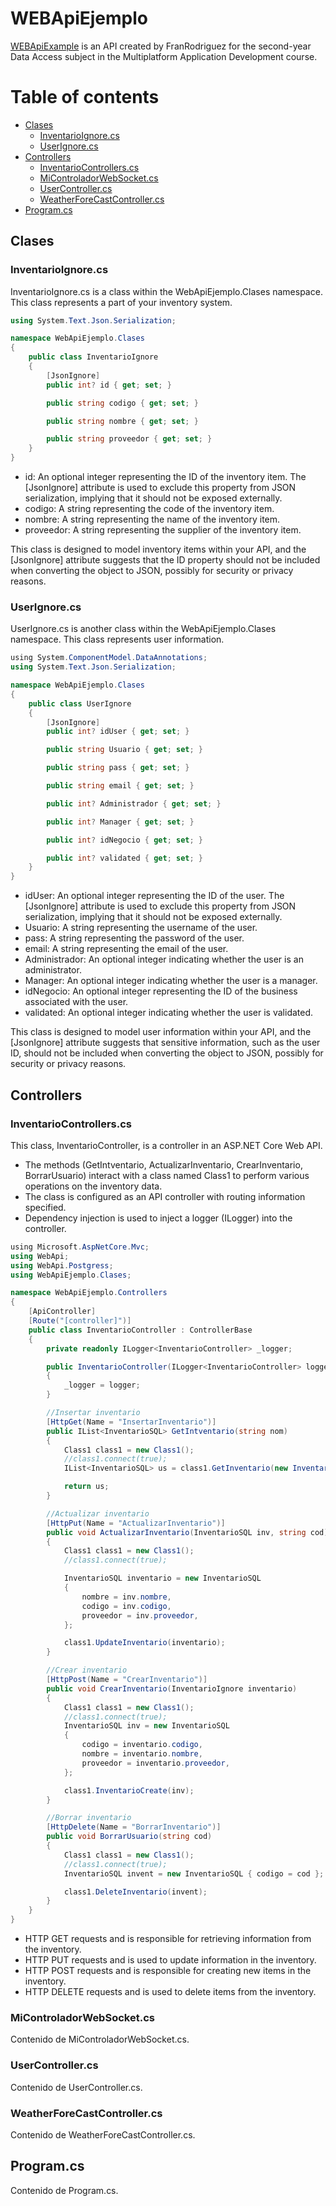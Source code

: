 WEBApiEjemplo
=================

[WEBApiExample](https://github.com/FranRodrigueez/WebApi) is an API created by FranRodriguez for the second-year Data Access subject in the Multiplatform Application Development course.

Table of contents
=================

- [Clases](#clases)
  - [InventarioIgnore.cs](#inventarioignorecs)
  - [UserIgnore.cs](#userignorecs)
- [Controllers](#controllers)
  - [InventarioControllers.cs](#inventariocontrollerscs)
  - [MiControladorWebSocket.cs](#micontroladorwebsocketcs)
  - [UserController.cs](#usercontrollercs)
  - [WeatherForeCastController.cs](#weatherforecastcontrollercs)
- [Program.cs](#programcs)

## Clases

### InventarioIgnore.cs

InventarioIgnore.cs is a class within the WebApiEjemplo.Clases namespace. This class represents a part of your inventory system.

```csharp
using System.Text.Json.Serialization;

namespace WebApiEjemplo.Clases
{
    public class InventarioIgnore
    {
        [JsonIgnore]
        public int? id { get; set; }

        public string codigo { get; set; }

        public string nombre { get; set; }

        public string proveedor { get; set; }
    }
}
```
- id: An optional integer representing the ID of the inventory item. The [JsonIgnore] attribute is used to exclude this property from JSON serialization, implying that it should not be exposed externally.
- codigo: A string representing the code of the inventory item.
- nombre: A string representing the name of the inventory item.
- proveedor: A string representing the supplier of the inventory item.

This class is designed to model inventory items within your API, and the [JsonIgnore] attribute suggests that the ID property should not be included when converting the object to JSON, possibly for security or privacy reasons.

### UserIgnore.cs

UserIgnore.cs is another class within the WebApiEjemplo.Clases namespace. This class represents user information.

```csharp
﻿using System.ComponentModel.DataAnnotations;
using System.Text.Json.Serialization;

namespace WebApiEjemplo.Clases
{
    public class UserIgnore
    {
        [JsonIgnore]
        public int? idUser { get; set; }

        public string Usuario { get; set; }

        public string pass { get; set; }

        public string email { get; set; }

        public int? Administrador { get; set; }

        public int? Manager { get; set; }

        public int? idNegocio { get; set; }

        public int? validated { get; set; }
    }
}
```

- idUser: An optional integer representing the ID of the user. The [JsonIgnore] attribute is used to exclude this property from JSON serialization, implying that it should not be exposed externally.
- Usuario: A string representing the username of the user.
- pass: A string representing the password of the user.
- email: A string representing the email of the user.
- Administrador: An optional integer indicating whether the user is an administrator.
- Manager: An optional integer indicating whether the user is a manager.
- idNegocio: An optional integer representing the ID of the business associated with the user.
- validated: An optional integer indicating whether the user is validated.

This class is designed to model user information within your API, and the [JsonIgnore] attribute suggests that sensitive information, such as the user ID, should not be included when converting the object to JSON, possibly for security or privacy reasons.

## Controllers

### InventarioControllers.cs

This class, InventarioController, is a controller in an ASP.NET Core Web API.

- The methods (GetIntventario, ActualizarInventario, CrearInventario, BorrarUsuario) interact with a class named Class1 to perform various operations on the inventory data.
- The class is configured as an API controller with routing information specified.
- Dependency injection is used to inject a logger (ILogger<InventarioController>) into the controller.

```csharp
﻿using Microsoft.AspNetCore.Mvc;
using WebApi;
using WebApi.Postgress;
using WebApiEjemplo.Clases;

namespace WebApiEjemplo.Controllers
{
    [ApiController]
    [Route("[controller]")]
    public class InventarioController : ControllerBase
    {
        private readonly ILogger<InventarioController> _logger;

        public InventarioController(ILogger<InventarioController> logger)
        {
            _logger = logger;
        }

        //Insertar inventario
        [HttpGet(Name = "InsertarInventario")]
        public IList<InventarioSQL> GetIntventario(string nom)
        {
            Class1 class1 = new Class1();
            //class1.connect(true);
            IList<InventarioSQL> us = class1.GetInventario(new InventarioSQL() { nombre = nom, });

            return us;
        }

        //Actualizar inventario
        [HttpPut(Name = "ActualizarInventario")]
        public void ActualizarInventario(InventarioSQL inv, string cod)
        {
            Class1 class1 = new Class1();
            //class1.connect(true);

            InventarioSQL inventario = new InventarioSQL
            {
                nombre = inv.nombre,
                codigo = inv.codigo,
                proveedor = inv.proveedor,
            };

            class1.UpdateInventario(inventario);
        }

        //Crear inventario
        [HttpPost(Name = "CrearInventario")]
        public void CrearInventario(InventarioIgnore inventario)
        {
            Class1 class1 = new Class1();
            //class1.connect(true);
            InventarioSQL inv = new InventarioSQL
            {
                codigo = inventario.codigo,
                nombre = inventario.nombre,
                proveedor = inventario.proveedor,
            };

            class1.InventarioCreate(inv);
        }

        //Borrar inventario
        [HttpDelete(Name = "BorrarInventario")]
        public void BorrarUsuario(string cod)
        {
            Class1 class1 = new Class1();
            //class1.connect(true);
            InventarioSQL invent = new InventarioSQL { codigo = cod };

            class1.DeleteInventario(invent);
        }
    }
}
```
- HTTP GET requests and is responsible for retrieving information from the inventory.
- HTTP PUT requests and is used to update information in the inventory.
- HTTP POST requests and is responsible for creating new items in the inventory.
- HTTP DELETE requests and is used to delete items from the inventory.
### MiControladorWebSocket.cs

Contenido de MiControladorWebSocket.cs.

### UserController.cs

Contenido de UserController.cs.

### WeatherForeCastController.cs

Contenido de WeatherForeCastController.cs.

## Program.cs

Contenido de Program.cs.

